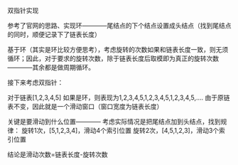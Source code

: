 ﻿双指针实现

参考了官网的思路、实现环————尾结点的下个结点设置成头结点（找到尾结点的同时，顺便记录下了链表长度）

基于环（其实是环比较方便思考），考虑旋转的次数如果和链表长度一致，则无须循环；因此，对于要求的旋转次数，除于链表长度后取模即为真正的旋转次数————其余都是做周期循环。

接下来考虑双指针：

对于链表[1,2,3,4,5]
如果是环，则表现为1,2,3,4,5,1,2,3,4,5,1,2,3,4,5,....
由于原链表不变，因此就是一个滑动窗口（窗口宽度为链表长度）

关键是要滑动到什么位置————
考虑实际情况是把尾结点加到头结点，找到规律：
旋转1次，[5,1,2,3,4]，滑动4个索引位置
旋转2次，[4,5,1,2,3]，滑动3个索引位置

结论是滑动次数=链表长度-旋转次数

